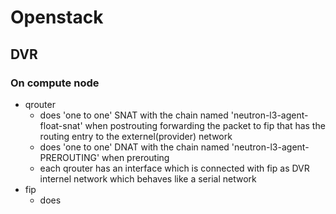 # Openstack

## DVR

### On compute node
- qrouter
  - does 'one to one' SNAT with the chain named 'neutron-l3-agent-float-snat' when postrouting forwarding the packet to fip that has the routing entry to the externel(provider) network
  - does 'one to one' DNAT with the chain named 'neutron-l3-agent-PREROUTING' when prerouting
  - each qrouter has an interface which is connected with fip as DVR internel network which behaves like a serial network 
- fip
  - does 
